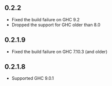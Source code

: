 ## 0.2.2

* Fixed the build failure on GHC 9.2
* Dropped the support for GHC older than 8.0

## 0.2.1.9

* Fixed the build failure on GHC 7.10.3 (and older)

## 0.2.1.8

* Supported GHC 9.0.1